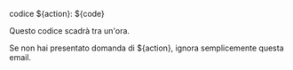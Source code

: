 codice ${action}: ${code}

Questo codice scadrà tra un'ora.

Se non hai presentato domanda di ${action}, ignora semplicemente questa email.
